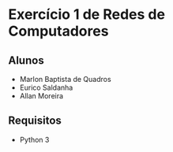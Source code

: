 # Exercício 1 de Redes de Computadores

## Alunos
 - Marlon Baptista de Quadros
 - Eurico Saldanha
 - Allan Moreira

## Requisitos
 - Python 3
